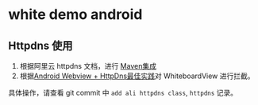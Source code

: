 # white demo android

## Httpdns 使用

1. 根据阿里云 httpdns 文档，进行 [Maven集成](https://help.aliyun.com/document_detail/30140.html)
1. 根据[Android Webview + HttpDns最佳实践](https://help.aliyun.com/document_detail/60181.html?spm=5176.doc30144.6.565.1qauiM)对 WhiteboardView 进行拦截。

具体操作，请查看 git commit 中 `add ali httpdns class`, `httpdns` 记录。